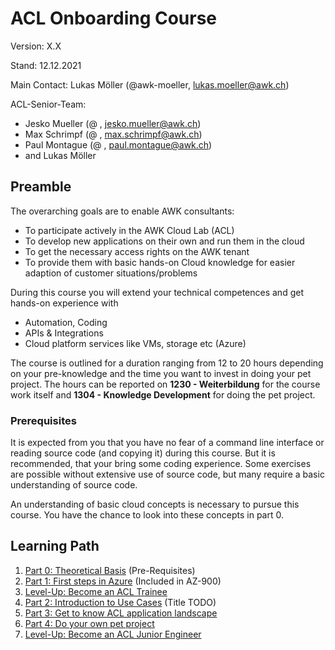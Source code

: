 # ACL Onboarding Course

Version: X.X

Stand: 12.12.2021

Main Contact: Lukas Möller (@awk-moeller, lukas.moeller@awk.ch)

ACL-Senior-Team:

* Jesko Mueller (@ , jesko.mueller@awk.ch)
* Max Schrimpf (@ , max.schrimpf@awk.ch)
* Paul Montague (@ , paul.montague@awk.ch)
* and Lukas Möller

## Preamble

The overarching goals are to enable AWK consultants:

* To participate actively in the AWK Cloud Lab (ACL)
* To develop new applications on their own and run them in the cloud
* To get the necessary access rights on the AWK tenant
* To provide them with basic hands-on Cloud knowledge for easier adaption of customer situations/problems

During this course you will extend your technical competences and get hands-on experience with

* Automation, Coding
* APIs & Integrations
* Cloud platform services like VMs, storage etc (Azure)

The course is outlined for a duration ranging from 12 to 20 hours depending on your pre-knowledge and the time you want to invest in doing your pet project.
The hours can be reported on **1230 - Weiterbildung** for the course work itself and **1304 - Knowledge Development** for doing the pet project.

### Prerequisites

It is expected from you that you have no fear of a command line interface or reading source code (and copying it) during this course. But it is recommended, that your bring some coding experience. Some exercises are possible without extensive use of source code, but many require a basic understanding of source code.

An understanding of basic cloud concepts is necessary to pursue this course. You have the chance to look into these concepts in part 0.

## Learning Path

1. [Part 0: Theoretical Basis](part-0-theory/main.md) (Pre-Requisites)
2. [Part 1: First steps in Azure](part-1-sandbox/main.md) (Included in AZ-900)
3. [Level-Up: Become an ACL Trainee](TODO)
4. [Part 2: Introduction to Use Cases](part-2-use-cases/main.md) (Title TODO)
5. [Part 3: Get to know ACL application landscape](part-3-awk-applications/main.md)
6. [Part 4: Do your own pet project](part-4-pet-project/main.md)
7. [Level-Up: Become an ACL Junior Engineer](TODO)
